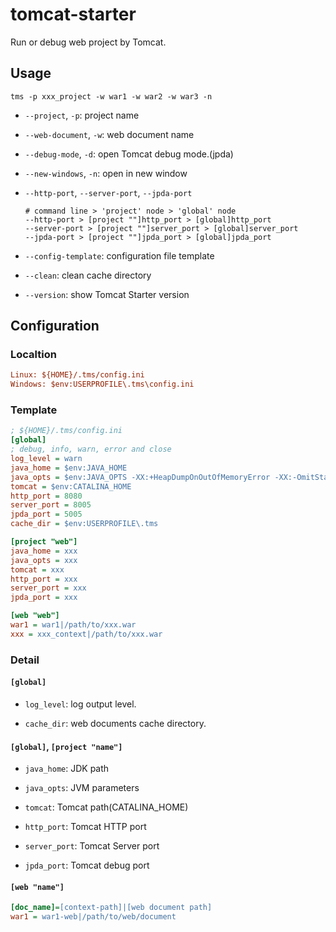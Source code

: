 # tomcat-starter

Run or debug web project by Tomcat.

## Usage

``` shell
tms -p xxx_project -w war1 -w war2 -w war3 -n
```

- `--project`, `-p`: project name

- `--web-document`, `-w`: web document name

- `--debug-mode`, `-d`: open Tomcat debug mode.(jpda)

- `--new-windows`, `-n`: open in new window

- `--http-port`, `--server-port`, `--jpda-port`

  ```
  # command line > 'project' node > 'global' node
  --http-port > [project ""]http_port > [global]http_port
  --server-port > [project ""]server_port > [global]server_port
  --jpda-port > [project ""]jpda_port > [global]jpda_port
  ```

  

- `--config-template`: configuration file template

- `--clean`: clean cache directory

 - `--version`: show Tomcat Starter version

## Configuration

### Localtion

``` ini
Linux: ${HOME}/.tms/config.ini
Windows: $env:USERPROFILE\.tms\config.ini
```

### Template

``` ini
; ${HOME}/.tms/config.ini
[global]
; debug, info, warn, error and close
log_level = warn
java_home = $env:JAVA_HOME
java_opts = $env:JAVA_OPTS -XX:+HeapDumpOnOutOfMemoryError -XX:-OmitStackTraceInFastThrow
tomcat = $env:CATALINA_HOME
http_port = 8080
server_port = 8005
jpda_port = 5005
cache_dir = $env:USERPROFILE\.tms

[project "web"]
java_home = xxx
java_opts = xxx
tomcat = xxx
http_port = xxx
server_port = xxx
jpda_port = xxx

[web "web"]
war1 = war1|/path/to/xxx.war
xxx = xxx_context|/path/to/xxx.war
```

### Detail

#### `[global]`

- `log_level`: log output level.

- `cache_dir`: web documents cache directory.

#### `[global]`, `[project "name"]`

- `java_home`: JDK path

- `java_opts`: JVM parameters

- `tomcat`: Tomcat path(CATALINA_HOME)

- `http_port`: Tomcat HTTP port

- `server_port`: Tomcat Server port

- `jpda_port`: Tomcat debug port

#### `[web "name"]`

```ini
[doc_name]=[context-path]|[web document path]
war1 = war1-web|/path/to/web/document
```